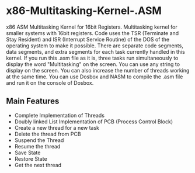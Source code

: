 # x86-Multitasking-Kernel-.ASM
x86 ASM Multitasking Kernel for 16bit Registers.
Multitasking kernel for smaller systems with 16bit registers. Code uses the TSR (Terminate and Stay Resident) and ISR (Interrupt Service Routine) of the DOS of the operating system to make it possible. There are separate code segments, data segments, and extra segments for each task currently handled in this kernel. If you run this .asm file as it is, three tasks run simultaneously to display the word "Multitasking" on the screen. You can use any string to display on the screen. You can also increase the number of threads working at the same time. You can use Dosbox and NASM to compile the .asm file and run it on the console of Dosbox.<br />
## Main Features
- Complete Implementation of Threads
- Doubly linked List Implementation of PCB (Process Control Block)
- Create a new thread for a new task
- Delete the thread from PCB
- Suspend the Thread
- Resume the thread
- Save State
- Restore State
- Get the next thread
